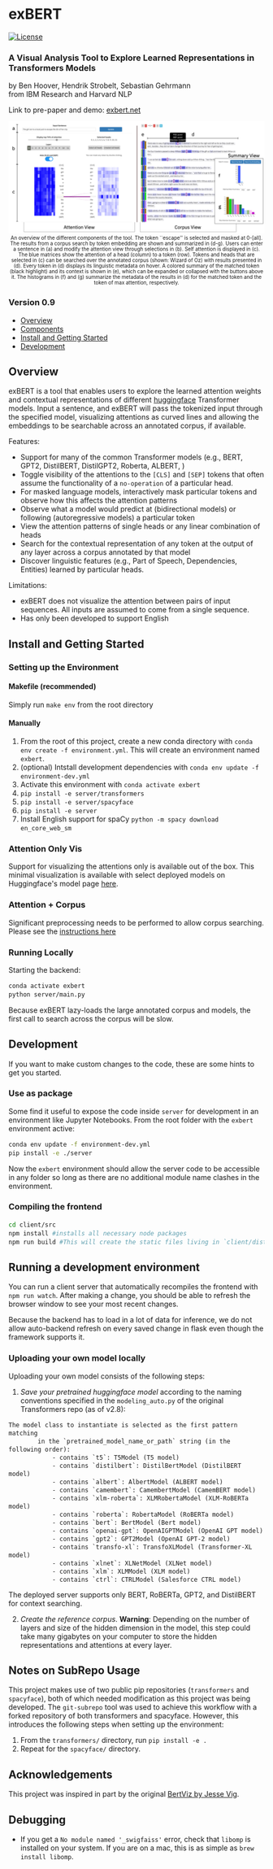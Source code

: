 # exBERT

[![License](https://img.shields.io/badge/License-Apache%202.0-blue.svg)](https://opensource.org/licenses/Apache-2.0)


### A Visual Analysis Tool to Explore Learned Representations in Transformers Models
by Ben Hoover, Hendrik Strobelt, Sebastian Gehrmann <br/>
from IBM Research and Harvard NLP

Link to pre-paper and demo: [exbert.net](http://exbert.net)


<div style='text-align:center;'>

<img src="client/src/img/exbert_teaser_V2.png">

<div style='font-size:70%;'>An overview of the different components of the tool. The token ``escape'' is selected and masked at 0-[all]. The results from a corpus search by token embedding are shown and summarized in (d-g). Users can enter a sentence in (a) and modify the attention view through selections in (b). Self attention is displayed in (c). The blue matrices show the attention of a head (column) to a token (row). Tokens and heads that are selected in (c) can be searched over the annotated corpus (shown: Wizard of Oz) with results presented in (d). Every token in (d) displays its linguistic metadata on hover. A colored summary of the matched token (black highlight) and its context is shown in (e), which can be expanded or collapsed with the buttons above it. The histograms in (f) and (g) summarize the metadata of the results in (d) for the matched token and the token of max attention, respectively.</div>

</div>

### Version 0.9

- [Overview](#overview)
- [Components](#components)
- [Install and Getting Started](#install-and-getting-started)
- [Development](#development)


## Overview

exBERT is a tool that enables users to explore the learned attention weights and contextual representations of different [huggingface](https://huggingface.co/) Transformer models. Input a sentence, and exBERT will pass the tokenized input through the specified model, visualizing attentions as curved lines and allowing the embeddings to be searchable across an annotated corpus, if available. 

Features:
- Support for many of the common Transformer models (e.g., BERT, GPT2, DistilBERT, DistilGPT2, Roberta, ALBERT, )
- Toggle visibility of the attentions to the `[CLS]` and `[SEP]` tokens that often assume the functionality of a `no-operation` of a particular head.
- For masked language models, interactively mask particular tokens and observe how this affects the attention patterns 
- Observe what a model would predict at (bidirectional models) or following (autoregressive models) a particular token
- View the attention patterns of single heads or any linear combination of heads
- Search for the contextual representation of any token at the output of any layer across a corpus annotated by that model
- Discover linguistic features (e.g., Part of Speech, Dependencies, Entities) learned by particular heads. 

Limitations:
- exBERT does not visualize the attention between pairs of input sequences. All inputs are assumed to come from a single sequence. 
- Has only been developed to support English


## Install and Getting Started

### Setting up the Environment
#### Makefile (recommended)
Simply run `make env` from the root directory

#### Manually
1. From the root of this project, create a new conda directory with `conda env create -f environment.yml`. This will create an environment named `exbert`. 
2. (optional) Intstall development dependencies with `conda env update -f environment-dev.yml`
3. Activate this environment with `conda activate exbert`
4. `pip install -e server/transformers`
5. `pip install -e server/spacyface`
6. `pip install -e server`
7. Install English support for spaCy `python -m spacy download en_core_web_sm`

### Attention Only Vis

Support for visualizing the attentions only is available out of the box. This minimal visualization is available with select deployed models on Huggingface's model page [here](https://huggingface.co/exbert). 

### Attention + Corpus
Significant preprocessing needs to be performed to allow corpus searching. Please see the [instructions here](https://github.com/bhoov/exbert/tree/master/server/data_processing)

### Running Locally
Starting the backend:

```bash
conda activate exbert
python server/main.py
```

Because exBERT lazy-loads the large annotated corpus and models, the first call to search across the corpus will be slow.

## Development

If you want to make custom changes to the code, these are some hints to get you started. 

### Use as package
Some find it useful to expose the code inside `server` for development in an environment like Jupyter Notebooks. From the root folder with the `exbert` environment active:

```bash
conda env update -f environment-dev.yml
pip install -e ./server
```

Now the `exbert` environment should allow the server code to be accessible in any folder so long as there are no additional module name clashes in the environment.

### Compiling the frontend

```bash
cd client/src
npm install #installs all necessary node packages
npm run build #This will create the static files living in `client/dist`. 
```

## Running a development environment
You can run a client server that automatically recompiles the frontend with `npm run watch`. After making a change, you should be able to refresh the browser window to see your most recent changes.

Because the backend has to load in a lot of data for inference, we do not allow auto-backend refresh on every saved change in flask even though the framework supports it.

### Uploading your own model locally
Uploading your own model consists of the following steps:

1. *Save your pretrained huggingface model* according to the naming conventions specified in the `modeling_auto.py` of the original Transformers repo (as of v2.8):

```
The model class to instantiate is selected as the first pattern matching
        in the `pretrained_model_name_or_path` string (in the following order):
            - contains `t5`: T5Model (T5 model)
            - contains `distilbert`: DistilBertModel (DistilBERT model)
            - contains `albert`: AlbertModel (ALBERT model)
            - contains `camembert`: CamembertModel (CamemBERT model)
            - contains `xlm-roberta`: XLMRobertaModel (XLM-RoBERTa model)
            - contains `roberta`: RobertaModel (RoBERTa model)
            - contains `bert`: BertModel (Bert model)
            - contains `openai-gpt`: OpenAIGPTModel (OpenAI GPT model)
            - contains `gpt2`: GPT2Model (OpenAI GPT-2 model)
            - contains `transfo-xl`: TransfoXLModel (Transformer-XL model)
            - contains `xlnet`: XLNetModel (XLNet model)
            - contains `xlm`: XLMModel (XLM model)
            - contains `ctrl`: CTRLModel (Salesforce CTRL model)
```

The deployed server supports only BERT, RoBERTa, GPT2, and DistilBERT for context searching.

2. *Create the reference corpus*. **Warning**: Depending on the number of layers and size of the hidden dimension in the model, this step could take many gigabytes on your computer to store the hidden representations and attentions at every layer.

## Notes on SubRepo Usage
This project makes use of two public pip repositories (`transformers` and `spacyface`), both of which needed modification as this project was being developed. The `git-subrepo` tool was used to achieve this workflow with a forked repository of both transformers and spacyface. However, this introduces the following steps when setting up the environment:

1. From the `transformers/` directory, run `pip install -e .`
2. Repeat for the `spacyface/` directory.

## Acknowledgements
This project was inspired in part by the original [BertViz by Jesse Vig](https://github.com/jessevig/bertviz).

## Debugging
- If you get a `No module named '_swigfaiss'` error, check that `libomp` is installed on your system. If you are on a mac, this is as simple as `brew install libomp`.
